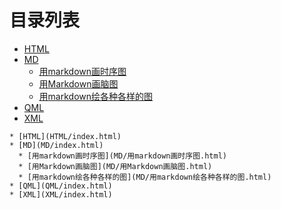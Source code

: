 
# 目录列表
* [HTML](HTML/index.html)
* [MD](MD/index.html)
  * [用markdown画时序图](MD/用markdown画时序图.html)
  * [用Markdown画脑图](MD/用Markdown画脑图.html)
  * [用markdown绘各种各样的图](MD/用markdown绘各种各样的图.html)
* [QML](QML/index.html)
* [XML](XML/index.html)


```mind:height=300,title=内容概要,color
* [HTML](HTML/index.html)
* [MD](MD/index.html)
  * [用markdown画时序图](MD/用markdown画时序图.html)
  * [用Markdown画脑图](MD/用Markdown画脑图.html)
  * [用markdown绘各种各样的图](MD/用markdown绘各种各样的图.html)
* [QML](QML/index.html)
* [XML](XML/index.html)
```
